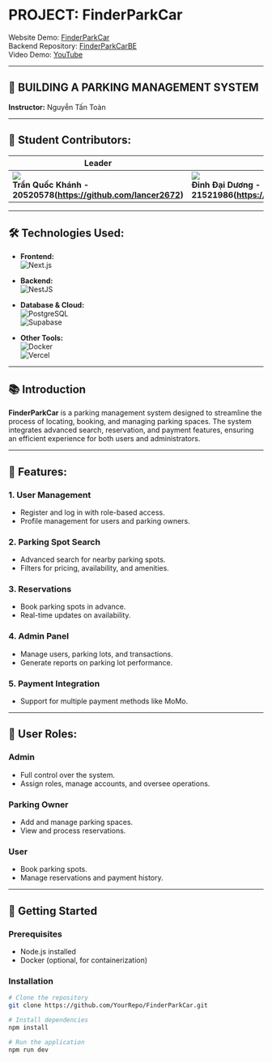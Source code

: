 # PROJECT: FinderParkCar

Website Demo: [FinderParkCar](https://admin-parking.vercel.app/sign-in)  
Backend Repository: [FinderParkCarBE](https://github.com/YourBackendRepo)  
Video Demo: [YouTube](https://www.youtube.com/watch?v=demo_video_link)

---

## 🚗 BUILDING A PARKING MANAGEMENT SYSTEM

**Instructor:** Nguyễn Tấn Toàn

---

## 👥 Student Contributors:
| Leader               | Member               | Member               | Member               | Member               |
|-----------------------|----------------------|----------------------|----------------------|----------------------|
| [![](https://avatars.githubusercontent.com/u/90507570?v=4)](https://github.com/lancer2672) <br> **Trần Quốc Khánh - 20520578(https://github.com/lancer2672)** | [![](https://avatars.githubusercontent.com/u/100852896?v=4)](https://github.com/DinhDaiDuong) <br> **Đinh Đại Dương - 21521986(https://github.com/DinhDaiDuong)** | [![](https://avatars.githubusercontent.com/u/89231623?v=4)](https://github.com/AkiraNoob) <br> **Nguyễn Đức Phương - 21521307(https://github.com/AkiraNoob)** | [![]

---

## 🛠️ Technologies Used:
- **Frontend:**  
  ![Next.js](https://img.shields.io/badge/Next.js-000000?style=for-the-badge&logo=nextdotjs&logoColor=white)

- **Backend:**  
  ![NestJS](https://img.shields.io/badge/NestJS-E0234E?style=for-the-badge&logo=nestjs&logoColor=white)

- **Database & Cloud:**  
  ![PostgreSQL](https://img.shields.io/badge/PostgreSQL-316192?style=for-the-badge&logo=postgresql&logoColor=white)  
  ![Supabase](https://img.shields.io/badge/Supabase-3ECF8E?style=for-the-badge&logo=supabase&logoColor=white)

- **Other Tools:**  
  ![Docker](https://img.shields.io/badge/Docker-2496ED?style=for-the-badge&logo=docker&logoColor=white)  
  ![Vercel](https://img.shields.io/badge/Vercel-000000?style=for-the-badge&logo=vercel&logoColor=white)

---

## 📚 Introduction

**FinderParkCar** is a parking management system designed to streamline the process of locating, booking, and managing parking spaces. The system integrates advanced search, reservation, and payment features, ensuring an efficient experience for both users and administrators.

---

## 🌟 Features:
### 1. User Management
- Register and log in with role-based access.
- Profile management for users and parking owners.

### 2. Parking Spot Search
- Advanced search for nearby parking spots.
- Filters for pricing, availability, and amenities.

### 3. Reservations
- Book parking spots in advance.
- Real-time updates on availability.

### 4. Admin Panel
- Manage users, parking lots, and transactions.
- Generate reports on parking lot performance.

### 5. Payment Integration
- Support for multiple payment methods like MoMo.

---

## 👥 User Roles:
### **Admin**
- Full control over the system.
- Assign roles, manage accounts, and oversee operations.

### **Parking Owner**
- Add and manage parking spaces.
- View and process reservations.

### **User**
- Book parking spots.
- Manage reservations and payment history.

---

## 🚀 Getting Started

### Prerequisites
- Node.js installed
- Docker (optional, for containerization)

### Installation
```bash
# Clone the repository
git clone https://github.com/YourRepo/FinderParkCar.git

# Install dependencies
npm install

# Run the application
npm run dev
